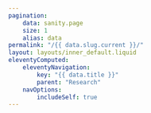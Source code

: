 ```yaml
---
pagination:
    data: sanity.page
    size: 1
    alias: data
permalink: "/{{ data.slug.current }}/"
layout: layouts/inner_default.liquid
eleventyComputed:
    eleventyNavigation:
        key: "{{ data.title }}"
        parent: "Research"
    navOptions:
        includeSelf: true
---
```

